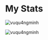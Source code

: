 <h1>My Stats</h1>

<p><img align="center" src="https://github-readme-stats.vercel.app/api/top-langs?username=vuqu4ngminh&show_icons=true&locale=en&layout=donut" alt="vuqu4ngminh" /></p>
<p><img align="center" src="https://github-readme-stats.vercel.app/api?username=vuqu4ngminh&show_icons=true&locale=en" alt="vuqu4ngminh" /></p>
